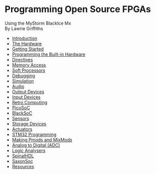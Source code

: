 # Programming Open Source FPGAs  
Using the MyStorm BlackIce Mx  
By Lawrie Griffiths

[1]:./MyStorm_BlackIceII.jpg "MyStorm BlackIce II"

* [Introduction](./Introduction/Introduction.md)
* [The Hardware](./The_Hardware/The_Hardware.md)
* [Getting Started](./GettingStarted/GettingStarted.md)
* [Programming the Built-in Hardware](./Programming_the_Built-in_Hardware/Programming_the_Built-in_Hardware.md)
* [Directives](./Directives/Directives.md)
* [Memory Access](./Memory_Access/Memory_Access.md)
* [Soft Processors](./Soft_Processors/Soft_Processors.md)
* [Debugging](./Debugging/Debugging.md)
* [Simulation](./Simulation/Simulation.md)
* [Audio](./Audio/Audio.md)
* [Output Devices](./Output_Devices/Output_Devices.md)
* [Input Devices](./Input_Devices/Input_Devices.md)
* [Retro Computing](./RetroComputing/RetroComputing.md)
* [PicoSoC](./PicoSoC/PicoSoC.md)
* [BlackSoC](./BlackSoC/BlackSoC.md)
* [Sensors](./Sensors/Sensors.md)
* [Storage Devices](./StorageDevices/StorageDevices.md)
* [Actuators](./Actuators/Actuators.md)
* [STM32 Programming](./STM32Programming/STM32Programming.md)
* [Making Pmods and MixMods](./MakingPmods/MakingPmods.md)
* [Analog to Digital (ADC)](./Analog2Digital/Analog2Digital.md)
* [Logic Analysers](./LogicAnalysers/LogicAnalysers.md)
* [SpinalHDL](./SpinalHDL/SpinalHDL.md)
* [SaxonSoc](./SaxonSoc/SaxonSoc.md)
* [Resources](./Resources/Resources.md)
